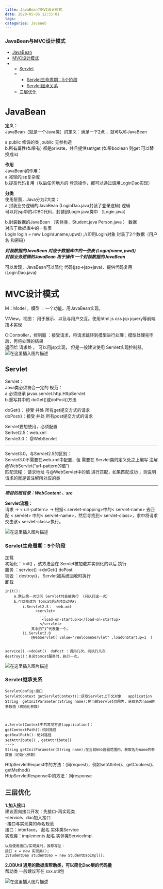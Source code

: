 ```yaml
---
title: JavaBean与MVC设计模式
date: 2020-05-06 12:55:01
tags: 
categories: JavaWeb
---
```


<!--more-->

### JavaBean与MVC设计模式

- [JavaBean](#JavaBean_2)
- [MVC设计模式](#MVC_31)
- - [Servlet](#Servlet_41)
  - - [Servlet生命周期：5个阶段](#Servlet5_73)
    - [Servlet继承关系](#Servlet_101)
  - [三层优化](#_124)

# JavaBean

**定义：**  
JavaBean（就是一个Java类）的定义：满足一下2点 ，就可以称JavaBean

a.public 修饰的类 ,public 无参构造  
b.所有属性\(如果有\) 都是private，并且提供set/get \(如果boolean 则get 可以替换成is\)

**作用**  
JavaBean的作用：  
a.减轻的jsp复杂度  
b.提高代码复用（以后任何地方的 登录操作，都可以通过调用LoginDao实现）

**分类**  
使用层面，Java分为2大类：  
a.封装业务逻辑的JavaBean \(LoginDao.java封装了登录逻辑\) 逻辑  
可以将jsp中的JDBC代码，封装到Login.java类中 （Login.java）

b.封装数据的JavaBean （实体类，Student.java Person.java ） 数据  
对应于数据库中的一张表  
Login login = new Login\(uname,upwd\) ;//即用Login对象 封装了2个数据（用户名 和密码）

_**封装数据的JavaBean 对应于数据库中的一张表 \(Login\(name,pwd\)\)  
封装业务逻辑的JavaBean 用于操作 一个封装数据的JavaBean**_

可以发现，JavaBean可以简化 代码\(jsp->jsp+java\)、提供代码复用\(LoginDao.java\)

# MVC设计模式

M：Model ，模型 ：一个功能。用JavaBean实现。

V:View，视图： 用于展示、以及与用户交互。使用html js css jsp jquery等前端技术实现

C:Controller，控制器 ：接受请求，将请求跳转到模型进行处理；模型处理完毕后，再将处理的结果  
返回给 请求处 。 可以用jsp实现， 但是一般建议使用 Servlet实现控制器。  
![在这里插入图片描述](https://img-blog.csdnimg.cn/20200506122628853.png?x-oss-process=image/watermark,type_ZmFuZ3poZW5naGVpdGk,shadow_10,text_aHR0cHM6Ly9ibG9nLmNzZG4ubmV0L3FxXzIxMDQwNTU5,size_16,color_FFFFFF,t_70)

## Servlet

Servlet：  
Java类必须符合一定的 规范：  
a.必须继承 javax.servlet.http.HttpServlet  
b.重写其中的 doGet\(\)或doPost\(\)方法

doGet\(\)： 接受 并处 所有get提交方式的请求  
doPost\(\)：接受 并处 所有post提交方式的请求

Servlet要想使用，必须配置  
Serlvet2.5：web.xml  
Servle3.0： \@WebServlet

---

Servlet3.0，与Servlet2.5的区别：  
Servlet3.0不需要在web.xml中配置，但 需要在 Servlet类的定义处之上编写 注解\@WebServlet\(“url-pattern的值”\)  
匹配流程： 请求地址 与\@WebServlet中的值 进行匹配，如果匹配成功 ，则说明 请求的就是该注解所对应的类

---

_**项目的根目录：WebContent 、src**_

**Servlet流程：**  
请求 \-> \< url-pattern> \-> 根据\< servlet-mapping>中的\< servlet-name> 去匹配 \< servlet> 中的\< servlet-name>，然后寻找到\< servlet-class>，求中将请求交由该\< servlet-class>执行。

![在这里插入图片描述](https://img-blog.csdnimg.cn/20200506123001966.png?x-oss-process=image/watermark,type_ZmFuZ3poZW5naGVpdGk,shadow_10,text_aHR0cHM6Ly9ibG9nLmNzZG4ubmV0L3FxXzIxMDQwNTU5,size_16,color_FFFFFF,t_70)

### Servlet生命周期：5个阶段

加载  
初始化： init\(\) ，该方法会在 Servlet被加载并实例化的以后 执行  
服务 ：service\(\) \->doGet\(\) doPost  
销毁 ：destroy\(\)， Servlet被系统回收时执行  
卸载

```
init():
	a.默认第一次访问 Servlet时会被执行 （只执行这一次）
	b.可以修改为 Tomcat启动时自动执行
		i.Servlet2.5：  web.xml
			  <servlet>
				...
  				 <load-on-startup>1</load-on-startup>
    			</servlet>
			其中的“1”代表第一个。
		ii.Servlet3.0
			@WebServlet( value="/WelcomeServlet" ,loadOnStartup=1  )


service() ->doGet()  doPost ：调用几次，则执行几次
destroy()：关闭tomcat服务时，执行一次。
```

![在这里插入图片描述](https://img-blog.csdnimg.cn/2020050612451536.png?x-oss-process=image/watermark,type_ZmFuZ3poZW5naGVpdGk,shadow_10,text_aHR0cHM6Ly9ibG9nLmNzZG4ubmV0L3FxXzIxMDQwNTU5,size_16,color_FFFFFF,t_70)

### Servlet继承关系

```
ServletConfig:接口 
ServletContext getServletContext():获取Servlet上下文对象   application
String  getInitParameter(String name):在当前Servlet范围内，获取名为name的参数值（初始化参数）



a.ServletContext中的常见方法(application)：
getContextPath():相对路径
getRealPath()：绝对路径
setAttribute() 、getAttribute()
--->
String getInitParameter(String name);在当前Web容器范围内，获取名为name的参数值（初始化参数）
```

HttpServletRequest中的方法：\(同request\)，例如setAttrite\(\)、getCookies\(\)、getMethod\(\)  
HttpServletResponse中的方法：同response

## 三层优化

**1.加入接口**  
建议面向接口开发：先接口-再实现类  
–service、dao加入接口  
–接口与实现类的命名规范  
接口：interface， 起名 实体类Service  
实现类：implements 起名 实体类ServiceImpl

```
以后使用接口/实现类时，推荐写法：
接口 x = new 实现类();
IStudentDao studentDao = new StudentDaoImpl();
```

**2.DBUtil 通用的数据库帮助类，可以简化Dao层的代码量**  
帮助类 一般建议写在 xxx.util包

![在这里插入图片描述](https://img-blog.csdnimg.cn/20200506125418741.png?x-oss-process=image/watermark,type_ZmFuZ3poZW5naGVpdGk,shadow_10,text_aHR0cHM6Ly9ibG9nLmNzZG4ubmV0L3FxXzIxMDQwNTU5,size_16,color_FFFFFF,t_70)